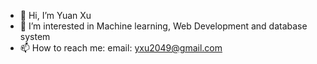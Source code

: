 - 👋 Hi, I’m Yuan Xu
- 👀 I’m interested in Machine learning, Web Development and database system
- 📫 How to reach me: email: yxu2049@gmail.com

<!---
YuanXu2551/YuanXu2551 is a ✨ special ✨ repository because its `README.md` (this file) appears on your GitHub profile.
You can click the Preview link to take a look at your changes.
--->
